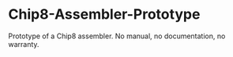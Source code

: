# Chip8-Assembler-Prototype
Prototype of a Chip8 assembler. No manual, no documentation, no warranty.
